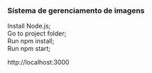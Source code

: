 ### Sistema de gerenciamento de imagens

Install Node.js;
</br>
Go to project folder;
</br>
Run npm install;
</br>
Run npm start;
</br>

http://localhost:3000
